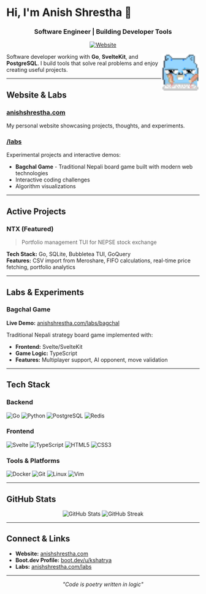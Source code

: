 # Hi, I'm Anish Shrestha 👋

<div align="center">
  <h3>Software Engineer | Building Developer Tools</h3>
  <p>
    <a href="https://anishshrestha.com" target="_blank">
      <img src="https://img.shields.io/badge/Website-anishshrestha.com-blue?style=for-the-badge" alt="Website"/>
    </a>
  </p>
</div>

<img align="right" height="100" width="100" src="./typing-furiously.gif" alt="gopher-eye-role">

Software developer working with **Go**, **SvelteKit**, and **PostgreSQL**. I build tools that solve real problems and enjoy creating useful projects.

---

## Website & Labs

### [anishshrestha.com](https://anishshrestha.com)

My personal website showcasing projects, thoughts, and experiments.

### [/labs](https://anishshrestha.com/labs)

Experimental projects and interactive demos:

- **Bagchal Game** - Traditional Nepali board game built with modern web technologies
- Interactive coding challenges
- Algorithm visualizations

---

## Active Projects

### NTX (Featured)
> Portfolio management TUI for NEPSE stock exchange

**Tech Stack:** Go, SQLite, Bubbletea TUI, GoQuery  
**Features:** CSV import from Meroshare, FIFO calculations, real-time price fetching, portfolio analytics

---

## Labs & Experiments

### Bagchal Game

**Live Demo:** [anishshrestha.com/labs/bagchal](https://anishshrestha.com/labs/bagchal)

Traditional Nepali strategy board game implemented with:

- **Frontend:** Svelte/SvelteKit
- **Game Logic:** TypeScript
- **Features:** Multiplayer support, AI opponent, move validation

---

## Tech Stack

### Backend

![Go](https://img.shields.io/badge/Go-00ADD8?style=for-the-badge&logo=go&logoColor=white)
![Python](https://img.shields.io/badge/Python-3776AB?style=for-the-badge&logo=python&logoColor=white)
![PostgreSQL](https://img.shields.io/badge/PostgreSQL-316192?style=for-the-badge&logo=postgresql&logoColor=white)
![Redis](https://img.shields.io/badge/Redis-DC382D?style=for-the-badge&logo=redis&logoColor=white)

### Frontend

![Svelte](https://img.shields.io/badge/Svelte-FF3E00?style=for-the-badge&logo=svelte&logoColor=white)
![TypeScript](https://img.shields.io/badge/TypeScript-007ACC?style=for-the-badge&logo=typescript&logoColor=white)
![HTML5](https://img.shields.io/badge/HTML5-E34F26?style=for-the-badge&logo=html5&logoColor=white)
![CSS3](https://img.shields.io/badge/CSS3-1572B6?style=for-the-badge&logo=css3&logoColor=white)

### Tools & Platforms

![Docker](https://img.shields.io/badge/Docker-2496ED?style=for-the-badge&logo=docker&logoColor=white)
![Git](https://img.shields.io/badge/Git-F05032?style=for-the-badge&logo=git&logoColor=white)
![Linux](https://img.shields.io/badge/Linux-FCC624?style=for-the-badge&logo=linux&logoColor=black)
![Vim](https://img.shields.io/badge/Vim-019733?style=for-the-badge&logo=vim&logoColor=white)

---

## GitHub Stats

<div align="center">
  <img src="https://github-readme-stats.vercel.app/api?username=VoidArchive&show_icons=true&theme=radical&hide_border=true" alt="GitHub Stats" />
  <img src="https://github-readme-streak-stats.herokuapp.com/?user=VoidArchive&theme=radical&hide_border=true" alt="GitHub Streak" />
</div>

---

## Connect & Links

- **Website:** [anishshrestha.com](https://anishshrestha.com)
- **Boot.dev Profile:** [boot.dev/u/kshatrya](https://www.boot.dev/u/kshatrya)
- **Labs:** [anishshrestha.com/labs](https://anishshrestha.com/labs)

---

<div align="center">
  <i>"Code is poetry written in logic"</i>
</div>
